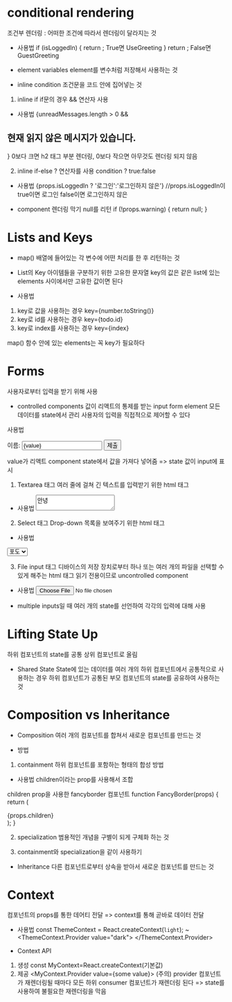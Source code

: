 # conditional rendering

조건부 렌더링 : 어떠한 조건에 따라서 렌더링이 달라지는 것

- 사용법
  if (isLoggedIn) {
  return <UseGreeting />; True면 UseGreeting
  }
  return <GuestGreeting />; False면 GuestGreeting

- element variables
  element를 변수처럼 저장해서 사용하는 것

- inline condition
  조건문을 코드 안에 집어넣는 것

1.  inline if
    if문의 경우 && 연산자 사용

- 사용법
  {unreadMessages.length > 0 &&

 <h2> 현재 읽지 않은 메시지가 있습니다. </h2>
  }
 0보다 크면 h2 태그 부분 렌더링, 0보다 작으면 아무것도 렌더링 되지 않음

2.  inline if-else
    ? 연산자를 사용
    condition ? true:false

- 사용법
  {props.isLoggedIn ? '로그인':'로그인하지 않은'}
  //props.isLoggedIn이 true이면 로그인 false이면 로그인하지 않은

- component 렌더링 막기
  null를 리턴
  if (!props.warning) {
  return null;
  }

# Lists and Keys

- map()
  배열에 들어있는 각 변수에 어떤 처리를 한 후 리턴하는 것

- List의 Key
  아이템들을 구분하기 위한 고유한 문자열
  key의 값은 같은 list에 있는 elements 사이에서만 고유한 값이면 된다

- 사용법

1. key로 값을 사용하는 경우
   key={number.toString()}
2. key로 id를 사용하는 경우
   key={todo.id}
3. key로 index를 사용하는 경우
   key={index}

map() 함수 안에 있는 elements는 꼭 key가 필요하다

# Forms

사용자로부터 입력을 받기 위해 사용

- controlled components
  값이 리액트의 통제를 받는 input form element
  모든 데이터를 state에서 관리
  사용자의 입력을 직접적으로 제어할 수 있다

사용법

<form onSubmit={handleSubmit}>
 <label>
  이름:
  <input type="text" value={value} onChange={handleChange} />
 </label>
 <button type="submit">제출</button>
</form>
value가 리액트 component state에서 값을 가져다 넣어줌 => state 값이 input에 표시

1. Textarea 태그
   여러 줄에 걸쳐 긴 텍스트를 입력받기 위한 html 태그

- 사용법
  <textarea>
  안녕
  </textarea>

2. Select 태그
   Drop-down 목록을 보여주기 위한 html 태그

- 사용법
<select>
 <option value="apple">사과</option>
 <option selected value="grape">포도</option>    현재 포도가 선택되어 있는 상태 
</select>

3. File input 태그
   디바이스의 저장 장치로부터 하나 또는 여러 개의 파일을 선택할 수 있게 해주는 html 태그
   읽기 전용이므로 uncontrolled component

- 사용법
  <input type="file" />

- multiple inputs일 때
  여러 개의 state를 선언하여 각각의 입력에 대해 사용

# Lifting State Up

하위 컴포넌트의 state를 공통 상위 컴포넌트로 올림

- Shared State
  State에 있는 데이터를 여러 개의 하위 컴포넌트에서 공통적으로 사용하는 경우
  하위 컴포넌트가 공통된 부모 컴포넌트의 state를 공유하여 사용하는 것

# Composition vs Inheritance

- Composition
  여러 개의 컴포넌트를 합쳐서 새로운 컴포넌트를 만드는 것

- 방법

1.  containment
    하위 컴포넌트를 포함하는 형태의 합성 방법

- 사용법
  children이라는 prop를 사용해서 조합

children prop을 사용한 fancyborder 컴포넌트
function FancyBorder(props) {
return (

<div className={`FancyBorder FancyBorder-` + props.color}>
{props.children}
</div>
);
}

2.  specialization
    범용적인 개념을 구별이 되게 구체화 하는 것

3.  containment와 specialization을 같이 사용하기

- Inheritance
  다른 컴포넌트로부터 상속을 받아서 새로운 컴포넌트를 만드는 것

# Context

컴포넌트의 props를 통한 데어티 전달
=> context를 통해 곧바로 데이터 전달

- 사용법
  const ThemeContext = React.createContext(`light`);
  ~
  <ThemeContext.Provider value="dark">
  <Toolbar />
  </ThemeContext.Provider>

- Context API

1. 생성
   const MyContext=React.createContext(기본값)
2. 제공
   <MyContext.Provider value={some value}>
   (주의) provider 컴포넌트가 재렌더링될 때마다 모든 하위 consumer 컴포넌트가 재렌더링 된다
   => state를 사용하여 불필요한 재렌더링을 막음
